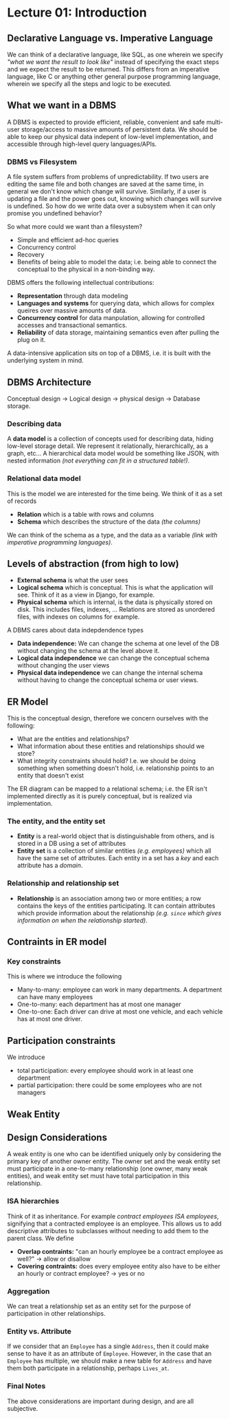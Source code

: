 # Lecture 01: Introduction

## Declarative Language vs. Imperative Language

We can think of a declarative language, like SQL, as one wherein we specify
*"what we want the result to look like"* instead of specifying the exact steps
and we expect the result to be returned. This differs from an imperative
language, like C or anything other general purpose programming language, wherein
we specify all the steps and logic to be executed.

## What we want in a DBMS

A DBMS is expected to provide efficient, reliable, convenient and safe
multi-user storage/access to massive amounts of persistent data. We should be
able to keep our physical data indepent of low-level implementation, and 
accessible through high-level query languages/APIs.

### DBMS vs Filesystem

A file system suffers from problems of unpredictability.
If two users are editing the same file and both changes are saved at the same 
time, in general we don't know which change will survive. Similarly, if a user
is updating a file and the power goes out, knowing which changes will survive is
undefined. So how do we write data over a subsystem when it can only promise you
undefined behavior?

So what more could we want than a filesystem? 

- Simple and efficient ad-hoc queries
- Concurrency control
- Recovery
- Benefits of being able to model the data; i.e. being able to connect the
conceptual to the physical in a non-binding way.

DBMS offers the following intellectual contributions:

- **Representation** through data modeling
- **Languages and systems** for querying data, which allows for complex queires
over massive amounts of data.
- **Concurrency control** for data manpulation, allowing for controlled accesses
and transactional semantics.
- **Reliability** of data storage, maintaining semantics even after pulling the
plug on it.

A data-intensive application sits on top of a DBMS, i.e. it is built with the
underlying system in mind.

## DBMS Architecture

Conceptual design -> Logical design -> physical design -> Database
storage.

### Describing data

A **data model** is a collection of concepts used for describing data, hiding
low-level storage detail. We represent it relationally, hierarchically, 
as a graph, etc... A hierarchical data model would be something like JSON, with
nested information *(not everything can fit in a structured table!)*.

### Relational data model

This is the model we are interested for the time being. We think of it as a set
of records

- **Relation** which is a table with rows and columns
- **Schema** which describes the structure of the data *(the columns)*

We can think of the schema as a type, and the data as a variable *(link with
imperative programming languages)*.

## Levels of abstraction (from high to low)

- **External schema** is what the user sees
- **Logical schema** which is conceptual. This is what the application will see.
Think of it as a view in Django, for example.
- **Physical schema** which is internal, is the data is physically stored on 
disk. This includes files, indexes, ... Relations are stored as unordered files, 
with indexes on columns for example.

A DBMS cares about data indepdendence types

- **Data independence:** We can change the schema at one level of the DB without
changing the schema at the level above it.
- **Logical data independence** we can change the conceptual schema without
changing the user views
- **Physical data independence** we can change the internal schema without
having to change the conceptual schema or user views.

## ER Model

This is the conceptual design, therefore we concern ourselves with the 
following:

- What are the entities and relationships?
- What information about these entities and relationships should we store?
- What integrity constraints should hold? I.e. we should be doing something when
something doesn't hold, i.e. relationship points to an entity that doesn't exist

The ER diagram can be mapped to a relational schema; i.e. the ER isn't 
implemented directly as it is purely conceptual, but is realized via 
implementation.

### The entity, and the entity set

- **Entity** is a real-world object that is distinguishable from others, and is
stored in a DB using a set of attributes
- **Entity set** is a collection of similar entities *(e.g. employees)* which
all have the same set of attributes. Each entity in a set has a *key* and each
attribute has a *domain*.

### Relationship and relationship set

- **Relationship** is an association among two or more entities; a row 
contains the keys of the entities participating. It can contain attributes which
provide information about the relationship *(e.g. `since` which gives 
information on when the relationship started)*.

## Contraints in ER model

### Key constraints

This is where we introduce the following 

- Many-to-many: employee can work in many departments. A department can have 
many employees
- One-to-many: each department has at most one manager
- One-to-one: Each driver can drive at most one vehicle, and each vehicle has
at most one driver.

## Participation constraints

We introduce

- total participation: every employee should work in at least one department
- partial participation: there could be some employees who are not managers

## Weak Entity

## Design Considerations

A weak entity is one who can be identified uniquely only by considering the 
primary key of another owner entity. The owner set and the weak entity set
must participate in a one-to-many relationship (one owner, many weak entities),
and weak entity set must have total participation in this relationship.

### ISA hierarchies

Think of it as inheritance. For example *contract employees ISA employees*, 
signifying that a contracted employee is an employee. This allows us to add
descriptive attributes to subclasses without needing to add them to the parent
class. We define

- **Overlap contraints:** "can an hourly employee be a contract employee as
well?" -> allow or disallow
- **Covering contraints:** does every employee entity also have to be either
an hourly or contract employee? -> yes or no


### Aggregation

We can treat a relationship set as an entity set for the purpose of 
participation in other relationships.


### Entity vs. Attribute

If we consider that an `Employee` has a single `Address`, then it could make 
sense to have it as an attribute of `Employee`. However, in the case that an 
`Employee` has multiple, we should make a new table for `Address` and have
them both participate in a relationship, perhaps `Lives_at`.

### Final Notes

The above considerations are important during design, and are all subjective.


